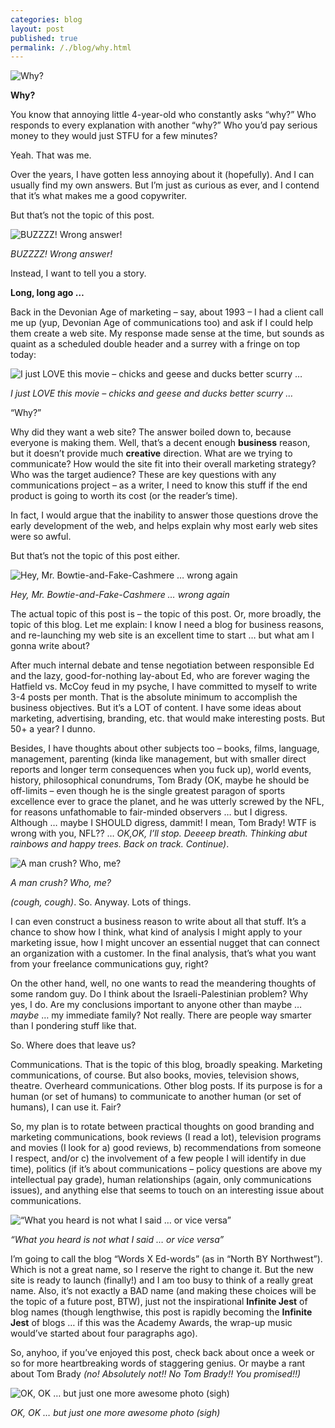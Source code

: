 ```yaml
---
categories: blog
layout: post
published: true
permalink: /./blog/why.html
---
```

![Why?]({{site.baseurl}}/media/Picture1a.png)


**Why?**

You know that annoying little 4-year-old who constantly asks “why?” Who responds to every explanation with another “why?” Who you’d pay serious money to they would just STFU for a few minutes?

Yeah. That was me.

Over the years, I have gotten less annoying about it (hopefully). And I can usually find my own answers. But I’m just as curious as ever, and I contend that it’s what makes me a good copywriter.

But that’s not the topic of this post. 

![BUZZZZ! Wrong answer!]({{site.baseurl}}/media/Picture2a.png)


_BUZZZZ! Wrong answer!_

Instead, I want to tell you a story.

**Long, long ago …**

Back in the Devonian Age of marketing – say, about 1993 – I had a client call me up (yup, Devonian Age of communications too) and ask if I could help them create a web site. My response made sense at the time, but sounds as quaint as a scheduled double header and a surrey with a fringe on top today:

![I just LOVE this movie – chicks and geese and ducks better scurry …]({{site.baseurl}}/media/Picture3a.png)


_I just LOVE this movie – chicks and geese and ducks better scurry …_

“Why?”

Why did they want a web site? The answer boiled down to, because everyone is making them. Well, that’s a decent enough __business__ reason, but it doesn’t provide much __creative__ direction. What are we trying to communicate? How would the site fit into their overall marketing strategy? Who was the target audience? These are key questions with any communications project – as a writer, I need to know this stuff if the end product is going to worth its cost (or the reader’s time).

In fact, I would argue that the inability to answer those questions drove the early development of the web, and helps explain why most early web sites were so awful.

But that’s not the topic of this post either.

![Hey, Mr. Bowtie-and-Fake-Cashmere … wrong again]({{site.baseurl}}/media/Picture4a.png)


_Hey, Mr. Bowtie-and-Fake-Cashmere … wrong again_

The actual topic of this post is – the topic of this post. Or, more broadly, the topic of this blog. Let me explain: I know I need a blog for business reasons, and re-launching my web site is an excellent time to start … but what am I gonna write about?

After much internal debate and tense negotiation between responsible Ed and the lazy, good-for-nothing lay-about Ed, who are forever waging the Hatfield vs. McCoy feud in my psyche, I have committed to myself to write 3-4 posts per month. That is the absolute minimum to accomplish the business objectives. But it’s a LOT of content. I have some ideas about marketing, advertising, branding, etc. that would make interesting posts. But 50+ a year? I dunno. 

Besides, I have thoughts about other subjects too – books, films, language, management, parenting (kinda like management, but with smaller direct reports and longer term consequences when you fuck up), world events, history, philosophical conundrums, Tom Brady (OK, maybe he should be off-limits – even though he is the single greatest paragon of sports excellence ever to grace the planet, and he was utterly screwed by the NFL, for reasons unfathomable to fair-minded observers … but I digress. Although … maybe I SHOULD digress, dammit! I mean, Tom Brady! WTF is wrong with you, NFL?? … _OK,OK, I’ll stop. Deeeep breath. Thinking abut rainbows and happy trees. Back on track. Continue)_. 

![A man crush? Who, me?]({{site.baseurl}}/media/Picture5a.png)


_A man crush? Who, me?_

_(cough, cough)_. So. Anyway. Lots of things.

I can even construct a business reason to write about all that stuff. It’s a chance to show how I think, what kind of analysis I might apply to your marketing issue, how I might uncover an essential nugget that can connect an organization with a customer. In the final analysis, that’s what you want from your freelance communications guy, right?

On the other hand, well, no one wants to read the meandering thoughts of some random guy. Do I think about the Israeli-Palestinian problem? Why yes, I do. Are my conclusions important to anyone other than maybe … _maybe_ … my immediate family? Not really. There are people way smarter than I pondering stuff like that. 

So. Where does that leave us?

Communications. That is the topic of this blog, broadly speaking. Marketing communications, of course. But also books, movies, television shows, theatre. Overheard communications. Other blog posts. If its purpose is for a human (or set of humans) to communicate to another human (or set of humans), I can use it. Fair?

So, my plan is to rotate between practical thoughts on good branding and marketing communications, book reviews (I read a lot), television programs and movies (I look for a) good reviews, b) recommendations from someone I respect, and/or c) the involvement of a few people I will identify in due time), politics (if it’s about communications – policy questions are above my intellectual pay grade), human relationships (again, only communications issues), and anything else that seems to touch on an interesting issue about communications.

![“What you heard is not what I said … or vice versa”]({{site.baseurl}}/media/Picture6a.png)


_“What you heard is not what I said … or vice versa”_

I’m going to call the blog “Words X Ed-words” (as in “North BY Northwest”). Which is not a great name, so I reserve the right to change it. But the new site is ready to launch (finally!) and I am too busy to think of a really great name. Also, it’s not exactly a BAD name (and making these choices will be the topic of a future post, BTW), just not the inspirational __Infinite Jest__ of blog names (though lengthwise, this post is rapidly becoming the __Infinite Jest__  of blogs … if this was the Academy Awards, the wrap-up music would’ve started about four paragraphs ago).

So, anyhoo, if you’ve enjoyed this post, check back about once a week or so for more heartbreaking words of staggering genius. Or maybe a rant about Tom Brady _(no! Absolutely not!! No Tom Brady!! You promised!!)_

![OK, OK … but just one more awesome photo (sigh)]({{site.baseurl}}/media/Picture7a.png)


_OK, OK … but just one more awesome photo (sigh)_
